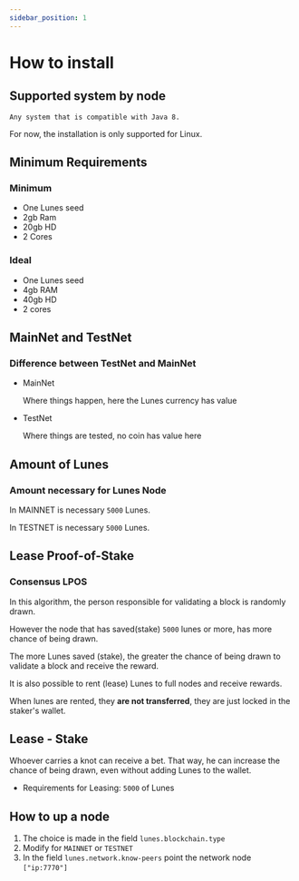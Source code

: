 ```yaml
---
sidebar_position: 1
---
```


# How to install

## Supported system by node

    Any system that is compatible with Java 8.

For now, the installation is only supported for Linux.

## Minimum Requirements

### Minimum

- One Lunes seed
- 2gb Ram
- 20gb HD
- 2 Cores

### Ideal

- One Lunes seed
- 4gb RAM
- 40gb HD
- 2 cores

## MainNet and TestNet

### Difference between TestNet and MainNet

- MainNet

    Where things happen, here the Lunes currency has value

- TestNet

    Where things are tested, no coin has value here

## Amount of Lunes

### Amount necessary for Lunes Node

In MAINNET is necessary `5000` Lunes.

In TESTNET is necessary `5000` Lunes.

## Lease Proof-of-Stake

### Consensus LPOS

In this algorithm, the person responsible for validating a block is randomly drawn.

However the node that has saved(stake) `5000` lunes or more, has more chance of being drawn.

The more Lunes saved (stake), the greater the chance of being drawn to validate a block and receive the reward.

It is also possible to rent (lease) Lunes to full nodes and receive rewards.

When lunes are rented, they **are not transferred**, they are just locked in the staker's wallet.

## Lease - Stake

Whoever carries a knot can receive a bet. That way, he can increase the chance of being drawn, even without adding Lunes to the wallet.

- Requirements for Leasing: `5000` of Lunes

## How to up a node

1. The choice is made in the field `lunes.blockchain.type`
2. Modify for `MAINNET` or `TESTNET`
3. In the field `lunes.network.know-peers` point the network node `["ip:7770"]`
